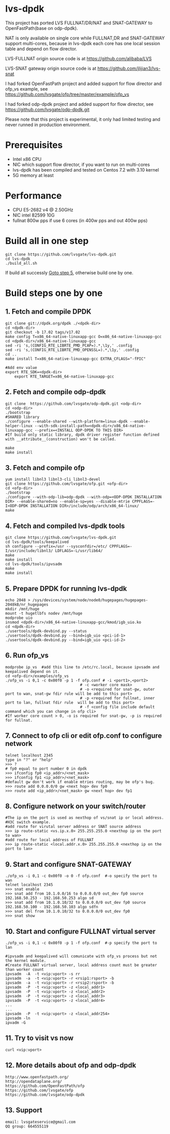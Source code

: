 # lvs-dpdk

This project has ported LVS FULLNAT/DR/NAT and SNAT-GATEWAY to OpenFastPath(base on odp-dpdk).

NAT is only available on single core while FULLNAT,DR and SNAT-GATEWAY support multi-cores, because in lvs-dpdk each core has one local session table and depend on flow director.

LVS-FULLNAT origin source code is at https://github.com/alibaba/LVS

LVS-SNAT gateway origin source code is at https://github.com/jlijian3/lvs-snat

I had forked OpenFastPath project and added support for flow director and ofp_vs example, see https://github.com/lvsgate/ofp/tree/master/example/ofp_vs

I had forked odp-dpdk project and added support for flow director, see https://github.com/lvsgate/odp-dpdk.git

Please note that this project is experimental, it only had limited testing and never runned in production environment.

# Prerequisites

- Intel x86 CPU
- NIC which support flow director, if you want to run on multi-cores
- lvs-dpdk has been compiled and tested on Centos 7.2 with 3.10 kernel
- 5G memory at least

# Performance
- CPU E5-2682 v4 @ 2.50GHz
- NIC intel 82599 10G
- fullnat 800w pps if use 6 cores (in 400w pps and out 400w pps)

# Build all in one step
	git clone https://github.com/lvsgate/lvs-dpdk.git
	cd lvs-dpdk
	./build_all.sh
If build all successly [Goto step 5](#5-prepare-dpdk-for-running-lvs-dpdk), otherwise build one by one.

# Build steps one by one

## 1. Fetch and compile DPDK

	git clone git://dpdk.org/dpdk ./<dpdk-dir>
	cd <dpdk-dir>
	git checkout -b 17.02 tags/v17.02
	make config T=x86_64-native-linuxapp-gcc O=x86_64-native-linuxapp-gcc
	cd <dpdk-dir>/x86_64-native-linuxapp-gcc
	sed -ri 's,(CONFIG_RTE_LIBRTE_PMD_PCAP=).*,\1y,' .config
	sed -ri 's,(CONFIG_RTE_LIBRTE_PMD_OPENSSL=).*,\1y,' .config
	cd ..
	make install T=x86_64-native-linuxapp-gcc EXTRA_CFLAGS="-fPIC"
	
	#Add env value
	export RTE_SDK=<dpdk-dir>
    	export RTE_TARGET=x86_64-native-linuxapp-gcc
	    
## 2. Fetch and compile odp-dpdk

	git clone  https://github.com/lvsgate/odp-dpdk.git <odp-dir>
	cd <odp-dir>
	./bootstrap
	#SHARED library
	./configure --enable-shared --with-platform=linux-dpdk --enable-helper-linux --with-sdk-install-path=<dpdk-dir>/x86_64-native-linuxapp-gcc --prefix=<INSTALL ODP-DPDK TO THIS DIR>
	#If build only static library, dpdk driver register function defined with __attribute__(construction) won't be called.
	
	make
	make install
	
## 3. Fetch and compile ofp

	yum install libnl3 libnl3-cli libnl3-devel
	git clone https://github.com/lvsgate/ofp.git <ofp-dir>
	cd <ofp-dir>
	./bootstrap
	./configure --with-odp-lib=odp-dpdk --with-odp=<ODP-DPDK INSTALLATION DIR> --enable-shared=no --enable-sp=yes --disable-mtrie CPPFLAGS=-I<ODP-DPDK INSTALLATION DIR>/include/odp/arch/x86_64-linux/
	make

## 4. Fetch and compiled lvs-dpdk tools

	git clone https://github.com/lvsgate/lvs-dpdk.git
	cd lvs-dpdk/tools/keepalived
	sh configure --prefix=/usr --sysconfdir=/etc/ CPPFLAGS=-I/usr/include/libnl3/ LDFLAGS=-L/usr/lib64/
	make
	make install
	cd lvs-dpdk/tools/ipvsadm
	make
	make install
	
## 5. Prepare DPDK for running lvs-dpdk
	echo 2048 > /sys/devices/system/node/node0/hugepages/hugepages-2048kB/nr_hugepages
	mkdir /mnt/huge
	mount -t hugetlbfs nodev /mnt/huge
	modprobe uio
	insmod <dpdk-dir>/x86_64-native-linuxapp-gcc/kmod/igb_uio.ko
	cd <dpdk-dir>
	./usertools/dpdk-devbind.py --status
	./usertools/dpdk-devbind.py --bind=igb_uio <pci-id-1>
	./usertools/dpdk-devbind.py --bind=igb_uio <pci-id-2>

		
## 6. Run ofp_vs
    modprobe ip_vs  #add this line to /etc/rc.local, because ipvsadm and keepalived depend on it.
    cd <ofp-dir>/examples/ofp_vs
    ./ofp_vs -i 0,1 -c 0x00f0 -p 1 -f ofp.conf # -i <port1>,<port2>  
                                     # -c <worker core mask> 
                                     # -o <required for snat-gw, outer port to wan, snat-gw fdir rule will be add to this port>
                                     # -p <required for fullnat, inner port to lan, fullnat fdir rule  will be add to this port>
                                     # -f <config file include default command which you can change in ofp cli>
    #If worker core count > 0, -o is required for snat-gw, -p is required for fullnat.


## 7. Connect to ofp cli or edit ofp.conf to configure network
    telnet localhost 2345
    type in "?" or "help"
    >>> ?
    # fp0 equal to port number 0 in dpdk
    >>> ifconfig fp0 <ip_addr>/<net_mask> 
    >>> ifconfig fp1 <ip_addr>/<net_mask> 
    #default gw don't work if enable mtries routing, may be ofp's bug.
    >>> route add 0.0.0.0/0 gw <next hop> dev fp0
    >>> route add <ip_addr>/<net_mask> gw <next hop> dev fp1
    
## 8. Configure network on your switch/router
    #The ip on the port is used as nexthop of vs/snat ip or local address.
    #H3C switch example.
    #add route for virutal server address or SNAT source address
    >>> ip route-static <vs.ip.x.0> 255.255.255.0 <nexthop ip on the port to wan> 
    #add route for local address of FULLNAT
    >>> ip route-static <local.addr.x.0> 255.255.255.0 <nexthop ip on the port to lan> 
    
    
## 9. Start and configure SNAT-GATEWAY
    ./ofp_vs -i 0,1 -c 0x00f0 -o 0 -f ofp.conf  #-o specify the port to wan
    telnet localhost 2345
    >>> snat enable
    >>> snat add from 10.1.0.0/16 to 0.0.0.0/0 out_dev fp0 source 192.168.50.253 - 192.168.50.253 algo sd
    >>> snat add from 10.1.0.10/32 to 0.0.0.0/0 out_dev fp0 source 192.168.50.100 - 192.168.50.103 algo sdfn
    >>> snat del from 10.1.0.10/32 to 0.0.0.0/0 out_dev fp0
    >>> snat show
    

## 10. Start and configure FULLNAT virtual server
	./ofp_vs -i 0,1 -c 0x00f0 -p 1 -f ofp.conf  #-p specify the port to lan
	
	#ipvsadm and keepalived will comunicate with ofp_vs process but not the kernel module.
	#Create FULLNAT virtual server, local address count must be greater than worker count
	ipvsadm  -A  -t <vip:vport> -s rr
	ipvsadm  -a  -t <vip:vport> -r <rsip1:rsport> -b
	ipvsadm  -a  -t <vip:vport> -r <rsip2:rsport> -b
	ipvsadm  -P  -t <vip:vport> -z <local_addr1>
	ipvsadm  -P  -t <vip:vport> -z <local_addr2>
	ipvsadm  -P  -t <vip:vport> -z <local_addr3>
	ipvsadm  -P  -t <vip:vport> -z <local_addr4>
	...
	...
	ipvsadm  -P  -t <vip:vport> -z <local_addr254>
	ipvsadm -ln
	ipvadm -G
    
## 11. Try to visit vs now
	curl <vip:vport>

## 12. More details about ofp and odp-dpdk
    http://www.openfastpath.org/
    http://opendataplane.org/
    https://github.com/OpenFastPath/ofp
    https://github.com/lvsgate/ofp
    https://github.com/lvsgate/odp-dpdk

## 13. Support
	email: lvsgateservice@gmail.com
	QQ group: 664555119
